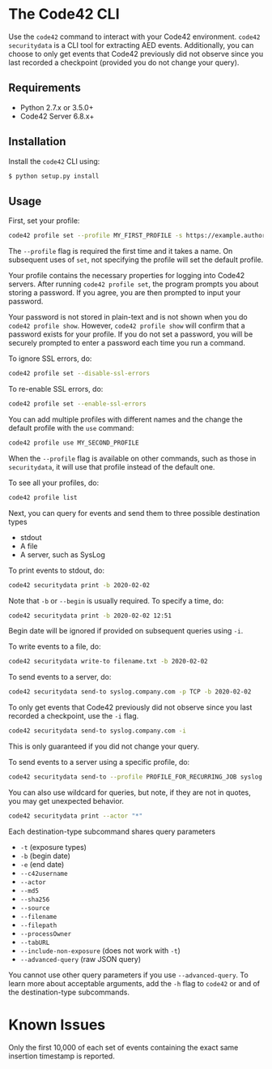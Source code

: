 # The Code42 CLI

Use the `code42` command to interact with your Code42 environment.
`code42 securitydata` is a CLI tool for extracting AED events.
Additionally, you can choose to only get events that Code42 previously did not observe since you last recorded a checkpoint
(provided you do not change your query).

## Requirements

- Python 2.7.x or 3.5.0+
- Code42 Server 6.8.x+

## Installation
Install the `code42` CLI using:

```bash
$ python setup.py install
```

## Usage

First, set your profile:
```bash
code42 profile set --profile MY_FIRST_PROFILE -s https://example.authority.com -u security.admin@example.com
```
The `--profile` flag is required the first time and it takes a name.
On subsequent uses of `set`, not specifying the profile will set the default profile.

Your profile contains the necessary properties for logging into Code42 servers.
After running `code42 profile set`, the program prompts you about storing a password.
If you agree, you are then prompted to input your password.

Your password is not stored in plain-text and is not shown when you do `code42 profile show`.
However, `code42 profile show` will confirm that a password exists for your profile.
If you do not set a password, you will be securely prompted to enter a password each time you run a command.

To ignore SSL errors, do:
```bash
code42 profile set --disable-ssl-errors
```

To re-enable SSL errors, do:
```bash
code42 profile set --enable-ssl-errors
```

You can add multiple profiles with different names and the change the default profile with the `use` command:
```bash
code42 profile use MY_SECOND_PROFILE
```
When the `--profile` flag is available on other commands, such as those in `securitydata`,
it will use that profile instead of the default one.

To see all your profiles, do:
```bash
code42 profile list
```

Next, you can query for events and send them to three possible destination types
* stdout
* A file
* A server, such as SysLog

To print events to stdout, do:
```bash
code42 securitydata print -b 2020-02-02
```

Note that `-b` or `--begin` is usually required.
To specify a time, do:

```bash
code42 securitydata print -b 2020-02-02 12:51
```
Begin date will be ignored if provided on subsequent queries using `-i`.

To write events to a file, do:
```bash
code42 securitydata write-to filename.txt -b 2020-02-02
```

To send events to a server, do:
```bash
code42 securitydata send-to syslog.company.com -p TCP -b 2020-02-02
```

To only get events that Code42 previously did not observe since you last recorded a checkpoint, use the `-i` flag.
```bash
code42 securitydata send-to syslog.company.com -i
```
This is only guaranteed if you did not change your query.

To send events to a server using a specific profile, do:
```bash
code42 securitydata send-to --profile PROFILE_FOR_RECURRING_JOB syslog.company.com -b 2020-02-02 -i
```

You can also use wildcard for queries, but note, if they are not in quotes, you may get unexpected behavior.
```bash
code42 securitydata print --actor "*"
```


Each destination-type subcommand shares query parameters
* `-t` (exposure types)
* `-b` (begin date)
* `-e` (end date)
* `--c42username`
* `--actor`
* `--md5`
* `--sha256`
* `--source`
* `--filename`
* `--filepath`
* `--processOwner`
* `--tabURL`
* `--include-non-exposure` (does not work with `-t`)
* `--advanced-query` (raw JSON query)

You cannot use other query parameters if you use `--advanced-query`.
To learn more about acceptable arguments, add the `-h` flag to `code42` or and of the destination-type subcommands.


# Known Issues

Only the first 10,000 of each set of events containing the exact same insertion timestamp is reported.
